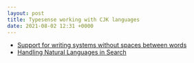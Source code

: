 ```yaml
---
layout: post
title: Typesense working with CJK languages
date: 2021-08-02 12:31 +0000
---
```



 - [Support for writing systems without spaces between words ](https://github.com/typesense/typesense/issues/228)
 - [Handling Natural Languages in Search](https://www.algolia.com/blog/engineering/natural-languages-in-search/)